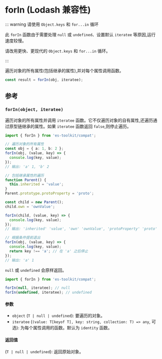 # forIn (Lodash 兼容性)

::: warning 请使用 `Object.keys` 和 `for...in` 循环

此 `forIn` 函数由于需要处理 `null` 或 `undefined`、设置默认 `iteratee` 等原因,运行速度较慢。

请改用更快、更现代的 `Object.keys` 和 `for...in` 循环。

:::

遍历对象的所有属性(包括继承的属性),并对每个属性调用函数。

```typescript
const result = forIn(obj, iteratee);
```

## 参考

### `forIn(object, iteratee)`

遍历对象的所有属性并调用 `iteratee` 函数。它不仅遍历对象的自有属性,还遍历通过原型链继承的属性。如果 `iteratee` 函数返回 `false`,则停止遍历。

```typescript
import { forIn } from 'es-toolkit/compat';

// 遍历对象的所有属性
const obj = { a: 1, b: 2 };
forIn(obj, (value, key) => {
  console.log(key, value);
});
// 输出: 'a' 1, 'b' 2

// 包括继承属性的遍历
function Parent() {
  this.inherited = 'value';
}
Parent.prototype.protoProperty = 'proto';

const child = new Parent();
child.own = 'ownValue';

forIn(child, (value, key) => {
  console.log(key, value);
});
// 输出: 'inherited' 'value', 'own' 'ownValue', 'protoProperty' 'proto'

// 根据条件提前退出
forIn(obj, (value, key) => {
  console.log(key, value);
  return key !== 'a'; // 在 'a' 之后停止
});
// 输出: 'a' 1
```

`null` 或 `undefined` 会原样返回。

```typescript
import { forIn } from 'es-toolkit/compat';

forIn(null, iteratee); // null
forIn(undefined, iteratee); // undefined
```

#### 参数

- `object` (`T | null | undefined`): 要遍历的对象。
- `iteratee` (`(value: T[keyof T], key: string, collection: T) => any`, 可选): 为每个属性调用的函数。默认为 `identity` 函数。

#### 返回值

(`T | null | undefined`): 返回原始对象。
